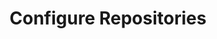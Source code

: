 ---
sidebar_position: 1
title: "Configure Repositories"
sidebar_label: "Configure Repositories"
description: "Set up package repositories in Alpine Linux systems - configure /etc/apk/repositories, add repository sources, manage repository configuration, and enable package sources."
keywords:
  - "alpine repositories"
  - "apk repositories"
  - "repository configuration"
  - "package sources"
  - "repository setup"
tags:
  - alpine
  - repositories
  - repository-configuration
  - apk-repositories
  - package-sources
slug: /linux/alpine/software/repository-management/configure-repositories
---